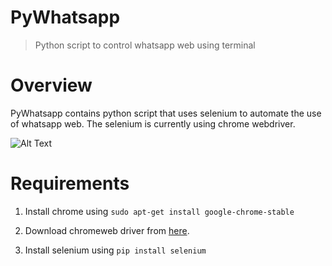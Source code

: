 # PyWhatsapp
> Python script to control whatsapp web using terminal

# Overview
PyWhatsapp contains python script that uses selenium to automate the use of whatsapp web.
The selenium is currently using chrome webdriver.

![Alt Text](https://res.cloudinary.com/ankurj/image/upload/v1508597411/Peek_2017-10-21_19-58_tfpr7i.gif)


# Requirements

1. Install chrome using 
   `sudo apt-get install google-chrome-stable`
   
2. Download chromeweb driver from <a href="https://sites.google.com/a/chromium.org/chromedriver/downloads">here</a>.

3. Install selenium using `pip install selenium`
